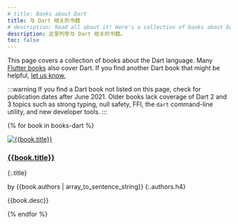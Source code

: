 ```yaml
---
# title: Books about Dart
title: 与 Dart 相关的书籍
# description: Read all about it! Here's a collection of books about Dart.
description: 这里列举与 Dart 相关的书籍。
toc: false
---
```


This page covers a collection of books about the Dart language.
Many [Flutter books](https://flutter.dev/docs/resources/books)
also cover Dart.
If you find another Dart book that might be helpful,
[let us know.](https://github.com/dart-lang/site-www/issues)

:::warning
If you find a Dart book not listed on this page,
check for publication dates after June 2021.
Older books lack coverage of Dart 2 and 3 topics such as
strong typing, null safety, FFI, the `dart` command-line utility,
and new developer tools.
:::


{% for book in books-dart %}

<div class="book-img-with-details row">
<a href="{{book.link}}" title="{{book.title}}" class="col-sm-3">
  <img src="/assets/img/cover/{{book.cover}}" alt="{{book.title}}">
</a>
<div class="details col-sm-9">

### [{{book.title}}]({{book.link}})
{:.title}

by {{book.authors | array_to_sentence_string}}
{:.authors.h4}

{{book.desc}}

</div>
</div>
{% endfor %}
